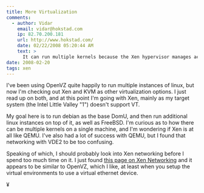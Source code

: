 ```yaml
---
title: More Virtualization
comments:
  - author: Vidar
    email: vidar@hokstad.com
    ip: 82.70.200.181
    url: http://www.hokstad.com/
    date: 02/22/2008 05:20:44 AM
    text: >
      It can run multiple kernels because the Xen hypervisor manages access to resources. In theory it's not that complicated - the main thing the hypervisor needs to do is to be able to interrupt the kernels to switch between them, and to be able to assign each of them access to the resources they need (i.e. a percentage of the RAM, device access etc.), ensure they can't access resources they shouldn't, and proxy certain things (provide access to virtualized block devices from the host system for example).<br/><br/>This makes it a lot heavier than OpenVz, since OpenVz "just" provides a layer of isolation within the single running kernel, but with the obvious advantage that you can run different OS's.<br/><br/>Xen and OpenVZ can actually co-exist on the same machine (and as libvirt progresses it'll hopefully become reasonably easy to manage with a single interface too), so if you like you can use OpenVz for lightweight virtualization when you can run on the same kernel, and use Xen only for the cases where you actually need to run a different kernel.<br/><br/>With para-virtualization (i.e. when running on any CPU that doesn't have hardware support for full virtualization) the kernels it runs needs to some support to cooperate with Xen, and that's the main difference with Qemu or VMWare for example. The upside of that is lower overhead. With proper virtualization support in the CPU's, that distinction is largely set to disappear between Xen and VMWare.<br/><br/>However QEmu is emulating the CPU too, which para-virtualization systems like Xen and VMware doesn't do. CPU emulation, even with dynamic translation comes at a cost, but of course gives you one more level of flexibility (being able to boot OS's for a different CPU).
date: 2008-02-20
tags: xen
---
```

I've been using OpenVZ quite happily to run multiple instances of linux, but now I'm checking out Xen and KVM as other virtualization options. I just read up on both, and at this point I'm going with Xen, mainly as my target system (the Intel Little Valley "1") doesn't support VT.

My goal here is to run debian as the base DomU, and then run additional linux instances on top of it, as well as FreeBSD. I'm curious as to how there can be multiple kernels on a single machine, and I'm wondering if Xen is at all like QEMU. I've also had a lot of success with QEMU, but I found that networking with VDE2 to be too confusing.

Speaking of which, I should probably look into Xen networking before I spend too much time on it. I just found <a href="http://wiki.xensource.com/xenwiki/XenNetworking">this page on Xen Networking</a> and it appears to be similar to OpenVZ, which I like, at least when you setup the virtual environments to use a virtual ethernet device.

¥

